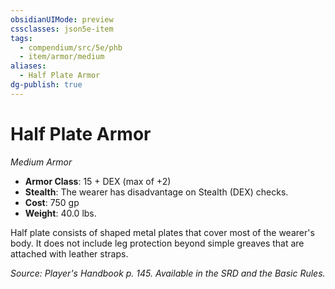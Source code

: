 ```yaml
---
obsidianUIMode: preview
cssclasses: json5e-item
tags:
  - compendium/src/5e/phb
  - item/armor/medium
aliases:
  - Half Plate Armor
dg-publish: true
---
```

# Half Plate Armor
*Medium Armor*  

- **Armor Class**: 15 + DEX (max of +2)
- **Stealth**: The wearer has disadvantage on Stealth (DEX) checks.
- **Cost**: 750 gp
- **Weight**: 40.0 lbs.

Half plate consists of shaped metal plates that cover most of the wearer's body. It does not include leg protection beyond simple greaves that are attached with leather straps.

*Source: Player's Handbook p. 145. Available in the SRD and the Basic Rules.*